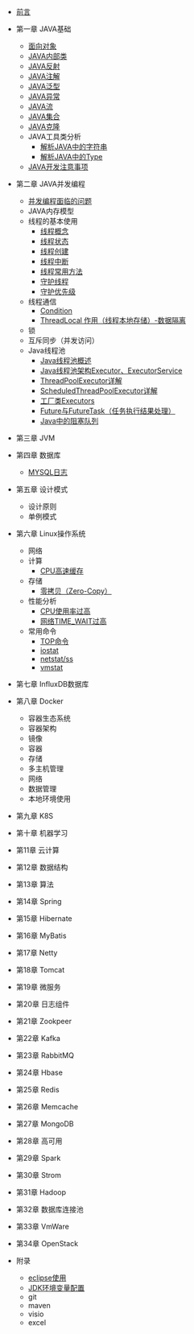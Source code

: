 - [前言](README.md)

- 第一章 JAVA基础
  - [面向对象](book/java-object-oriented.md)
  - [JAVA内部类](book/java-inner-class.md)
  - [JAVA反射](book/java-reflect.md)
  - [JAVA注解](book/java-annotation.md)
  - [JAVA泛型](book/java-generic.md)
  - [JAVA异常](book/java-exception.md)
  - [JAVA流](book/java-io-nio.md)
  - [JAVA集合](book/java-collection-map.md)
  - [JAVA克隆](book/java-clone.md)
  - JAVA工具类分析
    - [解析JAVA中的字符串](book/java-string.md)
    - [解析JAVA中的Type](book/java-type.md)
  - [JAVA开发注意事项](book/java-note.md)

- 第二章 JAVA并发编程
  - [并发编程面临的问题](book/java-thread-context.md)
  - JAVA内存模型
  - 线程的基本使用
    - [线程概念](book/java-thread-base.md)
    - [线程状态](book/java-thread-status.md)
    - [线程创建](book/java-thread-create.md)
    - [线程中断](book/java-thread-interrupt.md)
    - [线程常用方法](book/java-thread-method.md)
    - [守护线程](book/java-thread-daemon.md)
    - [守护优先级](book/java-thread-priority.md)
  - 线程通信
    - [Condition](book/java-condition.md)
    - [ThreadLocal 作用（线程本地存储）-数据隔离](book/java-threadlocal.md)
  - 锁
  - 互斥同步（并发访问）
  - Java线程池
    - [Java线程池概述](book/java-threadpools.md)
    - [Java线程池架构Executor、ExecutorService](book/java-executor-executorservice.md)
    - [ThreadPoolExecutor详解](book/java-thread-pool-executor.md)
    - [ScheduledThreadPoolExecutor详解](book/java-scheduled-thread-pool-executor.md)
    - [工厂类Executors](book/java-executors.md)
    - [Future与FutureTask（任务执行结果处理）](book/java-future-futuretask.md)
    - [Java中的阻塞队列](book/java-queue.md)

- 第三章 JVM
  
- 第四章 数据库
  - [MYSQL日志](book/database-mysql-log.md)

- 第五章 设计模式
  - 设计原则
  - 单例模式

- 第六章 Linux操作系统
  - 网络
  - 计算
    - [CPU高速缓存](book/linux-compute-cpu-cache.md)
  - 存储
    - [零拷贝（Zero-Copy）](book/linux-storage-zero-copy.md)
  - 性能分析
    - [CPU使用率过高](book/linux-performance-analysis-cpu.md)
    - [网络TIME_WAIT过高](book/linux-performance-analysis-time-wait.md)
  - 常用命令
    - [TOP命令](book/linux-top.md)
    - [iostat](book/linux-iostat.md)
    - [netstat/ss](book/linux-netstat-ss.md)
    - [vmstat](book/linux-vmstat.md)

- 第七章 InfluxDB数据库
- 第八章 Docker
  - 容器生态系统
  - 容器架构
  - 镜像
  - 容器
  - 存储
  - 多主机管理
  - 网络
  - 数据管理
  - 本地环境使用
- 第九章 K8S
- 第十章 机器学习
- 第11章 云计算
- 第12章 数据结构
- 第13章 算法
- 第14章 Spring
- 第15章 Hibernate
- 第16章 MyBatis
- 第17章 Netty
- 第18章 Tomcat
- 第19章 微服务
- 第20章 日志组件
- 第21章 Zookpeer
- 第22章 Kafka
- 第23章 RabbitMQ
- 第24章 Hbase
- 第25章 Redis
- 第26章 Memcache
- 第27章 MongoDB
- 第28章 高可用
- 第29章 Spark
- 第30章 Strom
- 第31章 Hadoop
- 第32章 数据库连接池
- 第33章 VmWare
- 第34章 OpenStack

- 附录
  - [eclipse使用](book/ide-eclipse.md)
  - [JDK环境变量配置](book/ide-jdk.md)
  - git
  - maven
  - visio
  - excel
